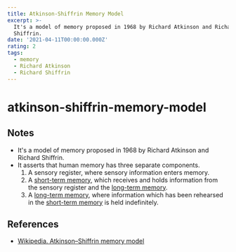 ```yaml
---
title: Atkinson-Shiffrin Memory Model
excerpt: >-
  It's a model of memory proposed in 1968 by Richard Atkinson and Richard
  Shiffrin.
date: '2021-04-11T00:00:00.000Z'
rating: 2
tags:
  - memory
  - Richard Atkinson
  - Richard Shiffrin
---
```


# atkinson-shiffrin-memory-model

## Notes

* It's a model of memory proposed in 1968 by Richard Atkinson and Richard Shiffrin.
* It asserts that human memory has three separate components.
  1. A sensory register, where sensory information enters memory.
  2. A [short-term memory](https://github.com/arantespp/arantespp.com/tree/b6972d031c3b14786c74e4cbe8941b4cc5f36c0f/zettelkasten/short-term-memory/README.md), which receives and holds information from the sensory register and the [long-term memory](https://github.com/arantespp/arantespp.com/tree/b6972d031c3b14786c74e4cbe8941b4cc5f36c0f/zettelkasten/long-term-memory/README.md).
  3. A [long-term memory](https://github.com/arantespp/arantespp.com/tree/b6972d031c3b14786c74e4cbe8941b4cc5f36c0f/zettelkasten/long-term-memory/README.md), where information which has been rehearsed in the [short-term memory](https://github.com/arantespp/arantespp.com/tree/b6972d031c3b14786c74e4cbe8941b4cc5f36c0f/zettelkasten/short-term-memory/README.md) is held indefinitely.

## References

* [Wikipedia. Atkinson–Shiffrin memory model](https://en.wikipedia.org/wiki/Atkinson%E2%80%93Shiffrin_memory_model)


